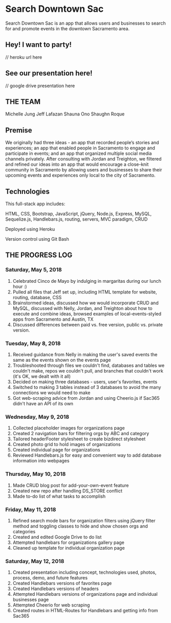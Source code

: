 # Search Downtown Sac

Search Downtown Sac is an app that allows users and businesses to search for and promote events in the downtown Sacramento area.

## Hey! I want to party!

// heroku url here

## See our presentation here!

// google drive presentation here

## THE TEAM

Michelle Jung
Jeff Lafazan
Shauna Ono
Shaughn Roque 

## Premise

We originally had three ideas - an app that recorded people’s stories and experiences; an app that enabled people in Sacramento to engage and participate in events; and an app that organized multiple social media channels privately. After consulting with Jordan and Treighton, we filtered and refined our ideas into an app that would encourage a close-knit community in Sacramento by allowing users and businesses to share their upcoming events and experiences only local to the city of Sacramento.

## Technologies

This full-stack app includes:

HTML, CSS, Bootstrap, JavaScript, jQuery, Node.js, Express, MySQL, Sequelize.js, Handlebars.js, routing, servers, MVC paradigm, CRUD

Deployed using Heroku

Version control using Git Bash

## THE PROGRESS LOG

### Saturday, May 5, 2018

1) Celebrated Cinco de Mayo by indulging in margaritas during our lunch hour :)
2) Pulled all files that Jeff set up, including HTML template for website, routing, database, CSS
3) Brainstormed ideas, discussed how we would incorporate CRUD and MySQL, discussed with Nelly, Jordan, and Treighton about how to execute and combine ideas, browsed examples of local-events-styled apps from Sacramento and Austin, TX
4) Discussed differences between paid vs. free version, public vs. private version.

### Tuesday, May 8, 2018

1) Received guidance from Nelly in making the user's saved events the same as the events shown on the events page
2) Troubleshooted through files we couldn't find, databases and tables we couldn't make, repos we couldn't pull, and branches that couldn't work (it's OK, we dealt with it all)
3) Decided on making three databases - users, user's favorites, events
4) Switched to making 3 tables instead of 3 databases to avoid the many connections we would need to make
5) Got web-scraping advice from Jordan and using Cheerio.js if Sac365 didn't have an API of its own

### Wednesday, May 9, 2018

1) Collected placeholder images for organizations page
2) Created 2 navigation bars for filtering orgs by ABC and category
3) Tailored headerFooter stylesheet to create bizdirect stylesheet
4) Created photo grid to hold images of organizations
6) Created individual page for organizations
7) Reviewed Handlebars.js for easy and convenient way to add database information into webpages

### Thursday, May 10, 2018

1) Made CRUD blog post for add-your-own-event feature
2) Created new repo after handling DS_STORE conflict
3) Made to-do list of what tasks to accomplish

### Friday, May 11, 2018
1) Refined search mode bars for organization filters using jQuery filter method and toggling classes to hide and show chosen orgs and categories
2) Created and edited Google Drive to do list 
3) Attempted handlebars for organizations gallery page
4) Cleaned up template for individual organization page

### Saturday, May 12, 2018

1) Created presentation including concept, technologies used, photos, process, demo, and future features
2) Created Handlebars versions of favorites page
3) Created Handlebars versions of headers
4) Attempted Handlebars versions of organizations page and individual businesses page
5) Attempted Cheerio for web scraping
6) Created routes in HTML-Routes for Handlebars and getting info from Sac365
